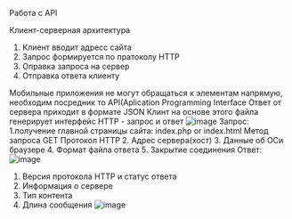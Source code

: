 

Работа с API

Клиент-серверная архитектура
1. Клиент вводит адресс сайта
2. Запрос формируется по пратоколу HTTP
3. Оправка запроса на сервер
4. Отправка ответа клиенту

Мобильные приложения не могут обращаться к элементам напрямую, необходим посредник то API(Aplication Programming Interface
Ответ от сервера приходит в формате JSON
Клинт на основе этого файла генерирует интерфейс
HTTP - запрос и ответ
![image](https://user-images.githubusercontent.com/97594452/213110596-2c501746-1d0a-4828-8910-19497274a01b.png)
Запрос:
1.получение главной страницы сайта:
index.php or index.html
Метод запроса GET
Протокол HTTP
2. Адрес сервера(хост)
3. Данные об ОСи браузере
4. Формат файла ответа
5. Закрытие соединения
Ответ:
![image](https://user-images.githubusercontent.com/97594452/213112080-5aaaa5e8-6283-4955-b950-35306c6b70f9.png)
1. Версия протокола HTTP и статус ответа
2. Информация о сервере
3. Тип контента
4. Длина сообщения
![image](https://user-images.githubusercontent.com/97594452/213112955-fc59d673-4ca7-439f-9b00-7d941c239edb.png)
